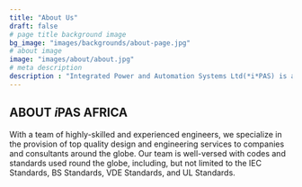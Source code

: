 ```yaml
---
title: "About Us"
draft: false
# page title background image
bg_image: "images/backgrounds/about-page.jpg"
# about image
image: "images/about/about.jpg"
# meta description
description : "Integrated Power and Automation Systems Ltd(*i*PAS) is an electrical engineering company in Nairobi, Kenya that provides professional electrical and automation systems design services for a broad range of establishments. These include, but is not limited to industrial installations, oil and gas installations, building engineering services, public utilities and special industrial process equipment and systems."
---
```

## ABOUT *i*PAS AFRICA

With a team of highly-skilled and experienced engineers, we specialize in the provision of top quality design and engineering services to companies and consultants around the globe. Our team is well-versed with codes and standards used round the globe, including, but not limited to the IEC Standards, BS Standards, VDE Standards, and UL Standards.
